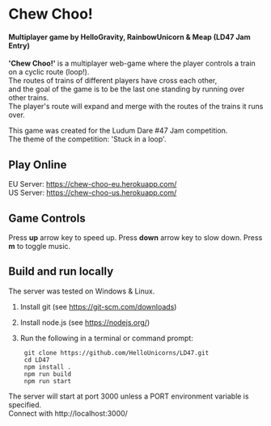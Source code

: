 # Chew Choo!
#### Multiplayer game by HelloGravity, RainbowUnicorn & Meap (LD47 Jam Entry)

**'Chew Choo!'** is a multiplayer web-game where the player controls a train on a cyclic route (loop!).  
The routes of trains of different players have cross each other,  
and the goal of the game is to be the last one standing by running over other trains.  
The player's route will expand and merge with the routes of the trains it runs over.  

This game was created for the Ludum Dare #47 Jam competition.  
The theme of the competition: 'Stuck in a loop'.  

  
## Play Online

EU Server: https://chew-choo-eu.herokuapp.com/  
US Server: https://chew-choo-us.herokuapp.com/  
  
## Game Controls
Press **up** arrow key to speed up.
Press **down** arrow key to slow down.
Press **m** to toggle music.

## Build and run locally
The server was tested on Windows & Linux.
1. Install git (see https://git-scm.com/downloads)
2. Install node.js (see https://nodejs.org/)
3. Run the following in a terminal or command prompt:

        git clone https://github.com/HelloUnicorns/LD47.git
        cd LD47
        npm install .
        npm run build
        npm run start

The server will start at port 3000 unless a PORT environment variable is specified.  
Connect with http://localhost:3000/  



